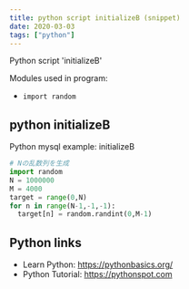 ```yaml
---
title: python script initializeB (snippet)
date: 2020-03-03
tags: ["python"]
---
```

Python script 'initializeB'


Modules used in program: 
* `import random`

## python initializeB

Python mysql example: initializeB

```python
# Nの乱数列を生成
import random
N = 1000000
M = 4000
target = range(0,N)
for n in range(N-1,-1,-1):
  target[n] = random.randint(0,M-1)


```

## Python links

- Learn Python: https://pythonbasics.org/
- Python Tutorial: https://pythonspot.com
